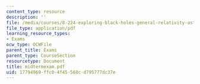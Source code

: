 ```yaml
---
content_type: resource
description: ''
file: /media/courses/8-224-exploring-black-holes-general-relativity-astrophysics-spring-2003/17794969ffc04f45568cd795777dc37e_midtermexam.pdf
file_type: application/pdf
learning_resource_types:
- Exams
ocw_type: OCWFile
parent_title: Exams
parent_type: CourseSection
resourcetype: Document
title: midtermexam.pdf
uid: 17794969-ffc0-4f45-568c-d795777dc37e
---
```

